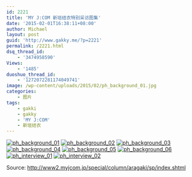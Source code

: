```yaml
---
id: 2221
title: 'MY J:COM 新垣结衣特别采访图集'
date: '2015-02-01T16:38:11+08:00'
author: Michael
layout: post
guid: 'http://www.gakky.me/?p=2221'
permalink: /2221.html
dsq_thread_id:
    - '3474958590'
Views:
    - '1485'
duoshuo_thread_id:
    - '1272072281174049741'
image: /wp-content/uploads/2015/02/ph_background_01.jpg
categories:
    - 图片
tags:
    - gakki
    - gakky
    - 'MY J:COM'
    - 新垣结衣
---
```


[![ph_background_01](http://www.yui-aragaki.org/wp-content/uploads/2015/02/ph_background_01.jpg)](http://www.yui-aragaki.org/wp-content/uploads/2015/02/ph_background_01.jpg "ph_background_01") [![ph_background_02](http://www.yui-aragaki.org/wp-content/uploads/2015/02/ph_background_02.jpg)](http://www.yui-aragaki.org/wp-content/uploads/2015/02/ph_background_02.jpg "ph_background_02") [![ph_background_03](http://www.yui-aragaki.org/wp-content/uploads/2015/02/ph_background_03.jpg)](http://www.yui-aragaki.org/wp-content/uploads/2015/02/ph_background_03.jpg "ph_background_03") [![ph_background_04](http://www.yui-aragaki.org/wp-content/uploads/2015/02/ph_background_04.jpg)](http://www.yui-aragaki.org/wp-content/uploads/2015/02/ph_background_04.jpg "ph_background_04") [![ph_background_05](http://www.yui-aragaki.org/wp-content/uploads/2015/02/ph_background_05.jpg)](http://www.yui-aragaki.org/wp-content/uploads/2015/02/ph_background_05.jpg "ph_background_05") [![ph_background_06](http://www.yui-aragaki.org/wp-content/uploads/2015/02/ph_background_06.jpg)](http://www.yui-aragaki.org/wp-content/uploads/2015/02/ph_background_06.jpg "ph_background_06") [![ph_interview_01](http://www.yui-aragaki.org/wp-content/uploads/2015/02/ph_interview_01.jpg)](http://www.yui-aragaki.org/wp-content/uploads/2015/02/ph_interview_01.jpg "ph_interview_01") [![ph_interview_02](http://www.yui-aragaki.org/wp-content/uploads/2015/02/ph_interview_02.jpg)](http://www.yui-aragaki.org/wp-content/uploads/2015/02/ph_interview_02.jpg "ph_interview_02")

Source: http://www2.myjcom.jp/special/column/aragaki/sp/index.shtml